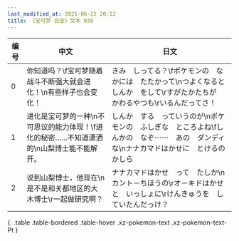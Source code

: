 ```yaml
---
last_modified_at: 2021-06-22 20:12
title: 《宝可梦 白金》文本 038
---
```

| 编号 | 中文 | 日文 |
| ---- | ---- | ---- |
| 0 | 你知道吗？\f宝可梦随着战斗不断强大就会进化！\n有些样子也会变化！ | きみ　しってる？\fポケモンの　なかには　たたかって\nつよくなると　しんか　をして\rすがたかたちが　かわるやつも\rいるんだってさ！ |
| 1 | 进化是宝可梦的一种\n不可思议的能力体现！\f进化的秘密……不知道潇洒的\n山梨博士能不能解开。 | しんか　する　っていうのが\nポケモンの　ふしぎな　ところよね\fしんかの　なぞ⋯⋯　あの　ダンディな\nナナカマドはかせに　とけるのかしら |
| 2 | 说到山梨博士，他现在\n是不是和关都地区的大木博士\r一起做研究啊？ | ナナカマドはかせ　って　たしか\nカント－ちほうの\rオ－キドはかせと　いっしょに\rけんきゅうを　していたんだっけ？ |
{: .table .table-bordered .table-hover .xz-pokemon-text .xz-pokemon-text-Pt }